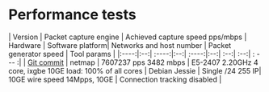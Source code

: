 # Performance tests

| Version | Packet capture engine  |  Achieved capture speed pps/mbps | Hardware | Software platform| Networks and host  number | Packet generator speed | Tool params | 
|:----:|:--:| :----:|:--:| :----:|:--:| :--:| :--:| : --- :|
| [Git commit](https://github.com/FastVPSEestiOu/fastnetmon/commit/0ab076deda7d8d0dc4739f7cc963dca84f62f9a1) | netmap | 7607237 pps 3482 mbps | E5-2407  2.20GHz 4 core, ixgbe 10GE load: 100% of all cores | Debian Jessie | Single /24 255 IP| 10GE wire speed 14Mpps, 10GE | Connection tracking disabled |
